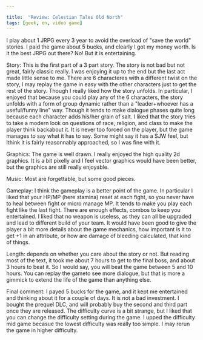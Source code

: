 ```yaml
---

title:  "Review: Celestian Tales Old North"
tags: [geek, en, video game]
---
```





I play about 1 JRPG every 3 year to avoid the overload of "save the world" stories. I paid the game about 5 bucks, and clearly I got my money worth. Is it the best JRPG out there? No! But it is entertaining.

Story:
This is the first part of a 3 part story. The story is not bad but not great, fairly classic really. I was enjoying it up to the end but the last act made little sense to me. There are 6 characteres with a different twist on the story, I may replay the game in easy with the other characters just to get the rest of the story.
Though I really liked how the story unfolds. In particular, I enjoyed that because you could play any of the 6 characters, the story unfolds with a form of group dynamic rather than a "leader+whoever has a useful/funny line" way. Though it tends to make dialogue phases quite long because each character adds his/her grain of salt.
I liked that the story tries to take a modern look on questions of race, religion, and class to make the player think backabout it. It is never too forced on the player, but the game manages to say what it has to say. Some might say it has a SJW feel, but Ithink it is fairly reasonnably approached, so I was fine with it.

Graphics:
The game is well drawn. I really enjoyed the high quality 2d graphics. It is a bit pixelly and I feel vector graphics would have been better, but the graphics are still really enjoyable.

Music:
Most are forgettable, but some good pieces.

Gameplay:
I think the gameplay is a better point of the game. In particular I liked that your HP/MP (here stamina) reset at each fight, so you never have to heal between fight or micro manage MP. It tends to make you play each fight like the last fight. There are enough effects, combos to keep you entertained. I liked that no weapon is useless, as they can all be upgraded and lead to different build of your team.
It would have been good to give the player a bit more details about the game mechanics, how important is it to get +1 in an attribute, or how are damage of bleeding calculated, that kind of things.

Length:
depends on whether you care about the story or not. But reading most of the text, it took me about 7 hours to get to the final boss, and about 3 hours to beat it. So I would say, you will beat the game between 5 and 10 hours. You can replay the gameto see more dialogue, but that is more a gimmick to extend the life of the game than anything else.

Final comment:
I payed 5 bucks for the game, and it kept me entertained and thinking about it for a couple of days. It is not a bad investment. I bought the prequel DLC, and will probably buy the second and third part once they are released.
The difficulty curve is a bit strange, but I liked that you can change the difficulty setting during the game. I upped the difficulty mid game becasue the lowest difficulty was really too simple. I may rerun the game in higher difficulty.
